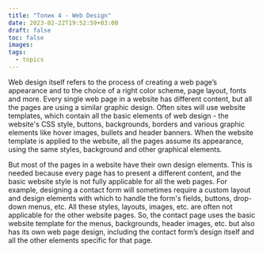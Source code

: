 ```yaml
---
title: "Топик 4 - Web Design"
date: 2023-02-22T19:52:59+03:00
draft: false
toc: false
images:
tags:
  - topics
---
```

 Web design itself refers to the process of creating a web page’s appearance and to the choice of a right color scheme, page layout, fonts and more. Every single web page in a website has different content, but all the pages are using a similar graphic design. Often sites will use website templates, which contain all the basic elements of web design - the website's CSS style, buttons, backgrounds, borders and various graphic elements like hover images, bullets and header banners. When the website template is applied to the website, all the pages assume its appearance, using the same styles, background and other graphical elements.

But most of the pages in a website have their own design elements. This is needed because every page has to present a different content, and the basic website style is not fully applicable for all the web pages. For example, designing a contact form will sometimes require a custom layout and design elements with which to handle the form's fields, buttons, drop-down menus, etc. All these styles, layouts, images, etc. are often not applicable for the other website pages. So, the contact page uses the basic website template for the menus, backgrounds, header images, etc. but also has its own web page design, including the contact form’s design itself and all the other elements specific for that page.



